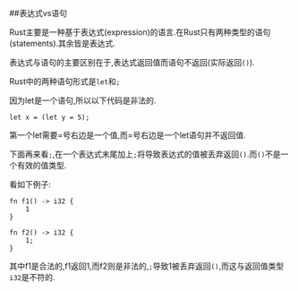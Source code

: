 
##表达式vs语句

Rust主要是一种基于表达式(expression)的语言.在Rust只有两种类型的语句(statements).其余皆是表达式.

表达式与语句的主要区别在于,表达式返回值而语句不返回(实际返回`()`).

Rust中的两种语句形式是`let`和`;`

因为let是一个语句,所以以下代码是非法的.

    let x = (let y = 5);

第一个let需要=号右边是一个值,而=号右边是一个let语句并不返回值.

下面再来看`;`,在一个表达式末尾加上`;`将导致表达式的值被丢弃返回`()`.而`()`不是一个有效的值类型.

看如下例子:

    fn f1() -> i32 {
        1
    }
    
    fn f2() -> i32 {
        1;
    }

其中f1是合法的,f1返回1,而f2则是非法的,`;`导致1被丢弃返回`()`,而这与返回值类型`i32`是不符的.


 